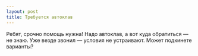 ```yaml
---
layout: post 
title: Требуется автоклав 
--- 
```

Ребят, срочно помощь нужна! Надо автоклав, а вот куда обратиться — не знаю. Уже везде звонил — условия не устраивают. Может подкинете варианты?